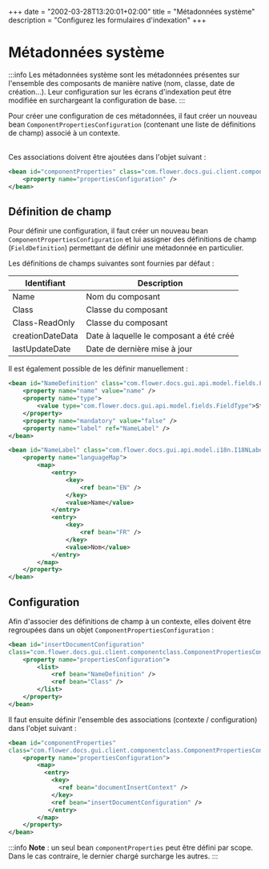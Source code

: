 +++
date = "2002-03-28T13:20:01+02:00"
title = "Métadonnées système"
description = "Configurez les formulaires d'indexation"
+++

# Métadonnées système


:::info
Les métadonnées système sont les métadonnées présentes sur l'ensemble des composants de manière native (nom, classe, date de création...).
Leur configuration sur les écrans d'indexation peut être modifiée en surchargeant la configuration de base.
:::

Pour créer une configuration de ces métadonnées, il faut créer un nouveau bean ``ComponentPropertiesConfiguration`` (contenant une liste de définitions de champ) associé à un contexte.

<br/>
Ces associations doivent être ajoutées dans l'objet suivant : 


```xml 
<bean id="componentProperties" class="com.flower.docs.gui.client.componentclass.ComponentPropertiesConfigurations">
	<property name="propertiesConfiguration" />
</bean>
```

 
## Définition de champ


Pour définir une configuration, il faut créer un nouveau bean ``ComponentPropertiesConfiguration`` et lui assigner des définitions de champ (``FieldDefinition``) permettant de définir une métadonnée en particulier.

 
Les définitions de champs suivantes sont fournies par défaut : 

|Identifiant      |Description                             |
|-----------------|----------------------------------------|
|Name             |Nom du composant                        |
|Class            |Classe du composant                     |
|Class-ReadOnly   |Classe du composant                     |
|creationDateData |Date à laquelle le composant a été créé |
|lastUpdateDate   |Date de dernière mise à jour            |


Il est également possible de les définir manuellement : 


```xml
<bean id="NameDefinition" class="com.flower.docs.gui.api.model.fields.FieldDefinition">
	<property name="name" value="name" />
	<property name="type">
		<value type="com.flower.docs.gui.api.model.fields.FieldType">String</value>
	</property>
	<property name="mandatory" value="false" />
	<property name="label" ref="NameLabel" />
</bean> 

<bean id="NameLabel" class="com.flower.docs.gui.api.model.i18n.I18NLabel">
	<property name="languageMap">
		<map>
			<entry>
				<key>
					<ref bean="EN" />
				</key>
				<value>Name</value>
			</entry>
			<entry>
				<key>
					<ref bean="FR" />
				</key>
				<value>Nom</value>
			</entry>
		</map>
	</property>
</bean>
```

## Configuration 

Afin d'associer des définitions de champ à un contexte, elles doivent être regroupées dans un objet ``ComponentPropertiesConfiguration`` :

```xml
<bean id="insertDocumentConfiguration" 
class="com.flower.docs.gui.client.componentclass.ComponentPropertiesConfiguration">
    <property name="propertiesConfiguration">
        <list>
            <ref bean="NameDefinition" />
            <ref bean="Class" />
        </list>
    </property>
</bean>
```
Il faut ensuite définir l'ensemble des associations (contexte / configuration) dans l'objet suivant : 

```xml 
<bean id="componentProperties" 
class="com.flower.docs.gui.client.componentclass.ComponentPropertiesConfigurations">
	<property name="propertiesConfiguration">
		<map>
		  <entry>
			<key>
			  <ref bean="documentInsertContext" />	
			</key>
			<ref bean="insertDocumentConfiguration" />
		   </entry>
		</map>
	</property>
</bean>
```

:::info
**Note** : un seul bean `componentProperties` peut être défini par scope. Dans le cas contraire, le dernier chargé surcharge les autres.
:::
